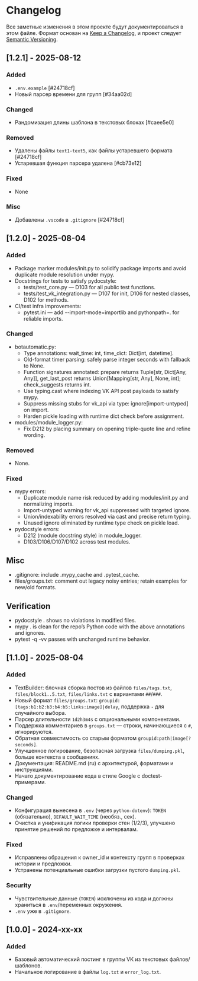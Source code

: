 # Changelog

Все заметные изменения в этом проекте будут документироваться в этом файле.
Формат основан на [Keep a Changelog](https://keepachangelog.com/ru/1.1.0/), и проект следует [Semantic Versioning](https://semver.org/spec/v2.0.0.html).

## [1.2.1] - 2025-08-12

### Added

- `.env.example` [#24718cf]
- Новый парсер времени для групп [#34aa02d]

### Changed

- Рандомизация длины шаблона в текстовых блоках [#caee5e0]

### Removed

- Удалены файлы `text1-text5`, как файлы устаревшего формата [#24718cf]
- Устаревшая функция парсера удалена [#cb73e12]

### Fixed

- None

### Misc

- Добавлены `.vscode` в `.gitignore` [#24718cf]

## [1.2.0] - 2025-08-04

### Added

- Package marker modules/init.py to solidify package imports and avoid duplicate module resolution under mypy.
- Docstrings for tests to satisfy pydocstyle:
  - tests/test_core.py — D103 for all public test functions.
  - tests/test_vk_integration.py — D107 for init, D106 for nested classes, D102 for methods.
- CI/test infra improvements:
  - pytest.ini — add --import-mode=importlib and pythonpath=. for reliable imports.

### Changed

- botautomatic.py:
  - Type annotations: wait_time: int, time_dict: Dict[int, datetime].
  - Old-format timer parsing: safely parse integer seconds with fallback to None.
  - Function signatures annotated: prepare returns Tuple[str, Dict[Any, Any]], get_last_post returns Union[Mapping[str, Any], None, int]; check_suggests returns int.
  - Use typing.cast where indexing VK API post payloads to satisfy mypy.
  - Suppress missing stubs for vk_api via type: ignore[import-untyped] on import.
  - Harden pickle loading with runtime dict check before assignment.
- modules/module_logger.py:
  - Fix D212 by placing summary on opening triple-quote line and refine wording.

### Removed

- None.

### Fixed

- mypy errors:
  - Duplicate module name risk reduced by adding modules/init.py and normalizing imports.
  - Import-untyped warning for vk_api suppressed with targeted ignore.
  - Union/indexability errors resolved via cast and precise return typing.
  - Unused ignore eliminated by runtime type check on pickle load.
- pydocstyle errors:
  - D212 (module docstring style) in module_logger.
  - D103/D106/D107/D102 across test modules.

## Misc

- .gitignore: include .mypy_cache and .pytest_cache.
- files/groups.txt: comment out legacy noisy entries; retain examples for new/old formats.

## Verification

- pydocstyle . shows no violations in modified files.
- mypy . is clean for the repo’s Python code with the above annotations and ignores.
- pytest -q -vv passes with unchanged runtime behavior.

## [1.1.0] - 2025-08-04

### Added

- TextBuilder: блочная сборка постов из файлов `files/tags.txt`, `files/block1..5.txt`, `files/links.txt` с вариантами `##`/`###`.
- Новый формат `files/groups.txt`: `groupid:[tags:b1:b2:b3:b4:b5:links:image]|delay`, поддержка `-` для случайного выбора.
- Парсер длительности `1d2h3m4s` с опциональными компонентами.
- Поддержка комментариев в `groups.txt` — строки, начинающиеся с `#`, игнорируются.
- Обратная совместимость со старым форматом `groupid:path|image[?seconds]`.
- Улучшенное логирование, безопасная загрузка `files/dumping.pkl`, больше контекста в сообщениях.
- Документация: README.md (ru) с архитектурой, форматами и инструкциями.
- Начато документирование кода в стиле Google с doctest-примерами.

### Changed

- Конфигурация вынесена в `.env` (через `python-dotenv`): `TOKEN` (обязательно), `DEFAULT_WAIT_TIME` (необяз., сек).
- Очистка и унификация логики проверки стен (1/2/3), улучшено принятие решений по предложке и интервалам.

### Fixed

- Исправлены обращения к owner_id и контексту групп в проверках истории и предложки.
- Устранены потенциальные ошибки загрузки пустого `dumping.pkl`.

### Security

- Чувствительные данные (`TOKEN`) исключены из кода и должны храниться в `.env`/переменных окружения.
- `.env` уже в `.gitignore`.

## [1.0.0] - 2024-xx-xx

### Added

- Базовый автоматический постинг в группы VK из текстовых файлов/шаблонов.
- Начальное логирование в файлы `log.txt` и `error_log.txt`.
